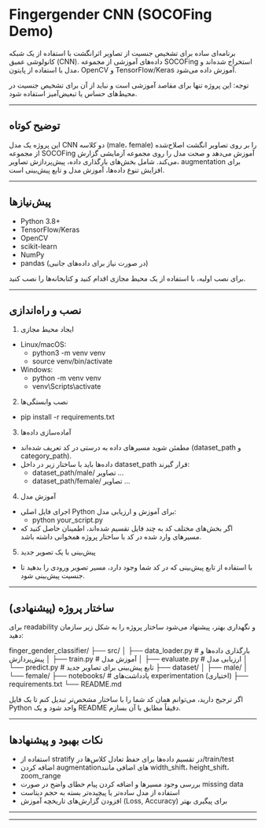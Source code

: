 # Fingergender CNN (SOCOFing Demo)

برنامه‌ای ساده برای تشخیص جنسیت از تصاویر اثرانگشت با استفاده از یک شبکه کانولوشی عمیق (CNN). داده‌های آموزشی از مجموعه SOCOFing استخراج شده‌اند و مدل با استفاده از پایتون، OpenCV و TensorFlow/Keras آموزش داده می‌شود.

توجه: این پروژه تنها برای مقاصد آموزشی است و نباید از آن برای تشخیص جنسیت در محیط‌های حساس یا تبعیض‌آمیز استفاده شود.

---

## توضیح کوتاه

این پروژه یک مدل CNN دو کلاسه (male، female) را بر روی تصاویر انگشت اصلاح‌شده از مجموعه SOCOFing آموزش می‌دهد و صحت مدل را روی مجموعه آزمایشی گزارش می‌کند. شامل بخش‌های بارگذاری داده، پیش‌پردازش تصاویر، augmentation برای افزایش تنوع داده‌ها، آموزش مدل و تابع پیش‌بینی است.

---

## پیش‌نیازها

- Python 3.8+
- TensorFlow/Keras
- OpenCV
- scikit-learn
- NumPy
- pandas (در صورت نیاز برای داده‌های جانبی)

برای نصب اولیه، با استفاده از یک محیط مجازی اقدام کنید و کتابخانه‌ها را نصب کنید.

---

## نصب و راه‌اندازی

1) ایجاد محیط مجازی
- Linux/macOS:
  - python3 -m venv venv
  - source venv/bin/activate
- Windows:
  - python -m venv venv
  - venv\Scripts\activate

2) نصب وابستگی‌ها
- pip install -r requirements.txt

3) آماده‌سازی داده‌ها
- مطمئن شوید مسیرهای داده به درستی در کد تعریف شده‌اند (dataset_path و category_path).
- داده‌ها باید با ساختار زیر در داخل dataset_path قرار گیرند:
  - dataset_path/male/ تصاویر …
  - dataset_path/female/ تصاویر …

4) آموزش مدل
- اجرای فایل اصلی Python برای آموزش و ارزیابی مدل:
  - python your_script.py
- اگر بخش‌های مختلف کد به چند فایل تقسیم شده‌اند، اطمینان حاصل کنید که مسیرهای وارد شده در کد با ساختار پروژه همخوانی داشته باشد.

5) پیش‌بینی با یک تصویر جدید
- با استفاده از تابع پیش‌بینی که در کد شما وجود دارد، مسیر تصویر ورودی را بدهید تا جنسیت پیش‌بینی شود.

---

## ساختار پروژه (پیشنهادی)

برای readability و نگهداری بهتر، پیشنهاد می‌شود ساختار پروژه را به شکل زیر سازمان دهید:

finger_gender_classifier/
├── src/
│ ├── data_loader.py # بارگذاری داده‌ها و پیش‌پردازش
│ ├── train.py # آموزش مدل
│ ├── evaluate.py # ارزیابی مدل
│ └── predict.py # تابع پیش‌بینی برای تصاویر جدید
├── dataset/
│ ├── male/
│ └── female/
├── notebooks/ # یادداشت‌های experimentation (اختیاری)
├── requirements.txt
└── README.md


اگر ترجیح دارید، می‌توانم همان کد شما را با ساختار مشخص‌تر تبدیل کنم تا یک فایل Python واحد شود و یک README دقیقاً مطابق با آن بسازم.  

---  

## نکات بهبود و پیشنهادها  

- استفاده از stratify در تقسیم داده‌ها برای حفظ تعادل کلاس‌ها در/train/test  
- اضافه کردن augmentationهای اضافی مانند width_shift، height_shift، zoom_range  
- بررسی وجود مسیرها و اضافه کردن پیام خطای واضح در صورت missing data  
- استفاده از مدل ساده‌تر یا پیچیده‌تر بسته به حجم دیتاست  
- افزودن گزارش‌های تاریخچه آموزش (Loss, Accuracy) برای پیگیری بهتر  

---  
 

---  
